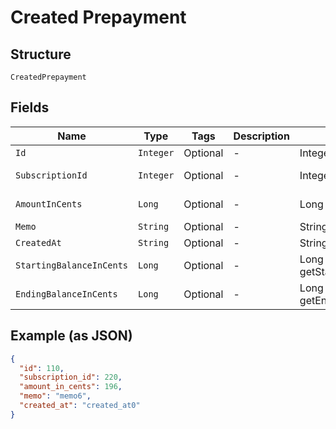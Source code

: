 
# Created Prepayment

## Structure

`CreatedPrepayment`

## Fields

| Name | Type | Tags | Description | Getter | Setter |
|  --- | --- | --- | --- | --- | --- |
| `Id` | `Integer` | Optional | - | Integer getId() | setId(Integer id) |
| `SubscriptionId` | `Integer` | Optional | - | Integer getSubscriptionId() | setSubscriptionId(Integer subscriptionId) |
| `AmountInCents` | `Long` | Optional | - | Long getAmountInCents() | setAmountInCents(Long amountInCents) |
| `Memo` | `String` | Optional | - | String getMemo() | setMemo(String memo) |
| `CreatedAt` | `String` | Optional | - | String getCreatedAt() | setCreatedAt(String createdAt) |
| `StartingBalanceInCents` | `Long` | Optional | - | Long getStartingBalanceInCents() | setStartingBalanceInCents(Long startingBalanceInCents) |
| `EndingBalanceInCents` | `Long` | Optional | - | Long getEndingBalanceInCents() | setEndingBalanceInCents(Long endingBalanceInCents) |

## Example (as JSON)

```json
{
  "id": 110,
  "subscription_id": 220,
  "amount_in_cents": 196,
  "memo": "memo6",
  "created_at": "created_at0"
}
```

